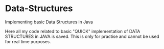 # Data-Structures
Implementing basic Data Structures in Java

Here all my code related to basic "QUICK" implementation of DATA STRUCTURES in JAVA is saved.
This is only for practise and cannot be used for real time purposes.
